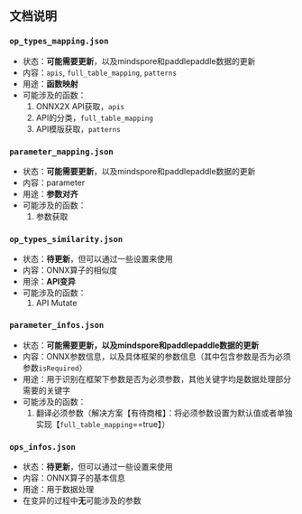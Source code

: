 ## 文档说明

### `op_types_mapping.json`

- 状态：**可能需要更新**，以及mindspore和paddlepaddle数据的更新
- 内容：`apis`, `full_table_mapping`, `patterns`
- 用途：**函数映射**
- 可能涉及的函数：	
    1. ONNX2X API获取，`apis`	
    2. API的分类，`full_table_mapping`
    3. API模版获取，`patterns`

### `parameter_mapping.json`

- 状态：**可能需要更新**，以及mindspore和paddlepaddle数据的更新
- 内容：parameter
- 用途：**参数对齐**
- 可能涉及的函数：
    1. 参数获取

### `op_types_similarity.json`

- 状态：**待更新**，但可以通过一些设置来使用
- 内容：ONNX算子的相似度
- 用涂：**API变异**
- 可能涉及的函数：
    1. API Mutate

### `parameter_infos.json`

- 状态：**可能需要更新，以及mindspore和paddlepaddle数据的更新**
- 内容：ONNX参数信息，以及具体框架的参数信息（其中包含参数是否为必须参数`isRequired`）
- 用途：用于识别在框架下参数是否为必须参数，其他关键字均是数据处理部分需要的关键字
- 可能涉及的函数：
    1.  翻译必须参数（解决方案【有待商榷】：将必须参数设置为默认值或者单独实现【`full_table_mapping`==true】）

### `ops_infos.json`

- 状态：**待更新**，但可以通过一些设置来使用
- 内容：ONNX算子的基本信息
- 用途：用于数据处理
- 在变异的过程中**无**可能涉及的参数